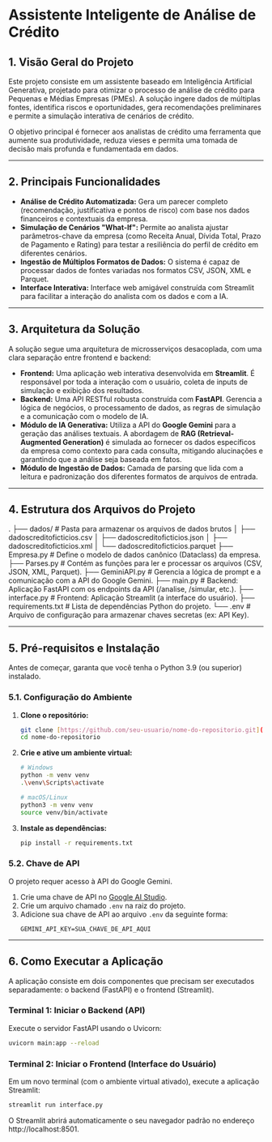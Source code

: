 # Assistente Inteligente de Análise de Crédito

## 1. Visão Geral do Projeto

Este projeto consiste em um assistente baseado em Inteligência Artificial Generativa, projetado para otimizar o processo de análise de crédito para Pequenas e Médias Empresas (PMEs). A solução ingere dados de múltiplas fontes, identifica riscos e oportunidades, gera recomendações preliminares e permite a simulação interativa de cenários de crédito.

O objetivo principal é fornecer aos analistas de crédito uma ferramenta que aumente sua produtividade, reduza vieses e permita uma tomada de decisão mais profunda e fundamentada em dados.

---

## 2. Principais Funcionalidades

* **Análise de Crédito Automatizada:** Gera um parecer completo (recomendação, justificativa e pontos de risco) com base nos dados financeiros e contextuais da empresa.
* **Simulação de Cenários "What-If":** Permite ao analista ajustar parâmetros-chave da empresa (como Receita Anual, Dívida Total, Prazo de Pagamento e Rating) para testar a resiliência do perfil de crédito em diferentes cenários.
* **Ingestão de Múltiplos Formatos de Dados:** O sistema é capaz de processar dados de fontes variadas nos formatos CSV, JSON, XML e Parquet.
* **Interface Interativa:** Interface web amigável construída com Streamlit para facilitar a interação do analista com os dados e com a IA.

---

## 3. Arquitetura da Solução

A solução segue uma arquitetura de microsserviços desacoplada, com uma clara separação entre frontend e backend:

* **Frontend:** Uma aplicação web interativa desenvolvida em **Streamlit**. É responsável por toda a interação com o usuário, coleta de inputs de simulação e exibição dos resultados.
* **Backend:** Uma API RESTful robusta construída com **FastAPI**. Gerencia a lógica de negócios, o processamento de dados, as regras de simulação e a comunicação com o modelo de IA.
* **Módulo de IA Generativa:** Utiliza a API do **Google Gemini** para a geração das análises textuais. A abordagem de **RAG (Retrieval-Augmented Generation)** é simulada ao fornecer os dados específicos da empresa como contexto para cada consulta, mitigando alucinações e garantindo que a análise seja baseada em fatos.
* **Módulo de Ingestão de Dados:** Camada de parsing que lida com a leitura e padronização dos diferentes formatos de arquivos de entrada.

---

## 4. Estrutura dos Arquivos do Projeto
.
├── dados/                    # Pasta para armazenar os arquivos de dados brutos
│   ├── dadoscreditoficticios.csv
│   ├── dadoscreditoficticios.json
│   ├── dadoscreditoficticios.xml
│   └── dadoscreditoficticios.parquet
├── Empresa.py              # Define o modelo de dados canônico (Dataclass) da empresa.
├── Parses.py               # Contém as funções para ler e processar os arquivos (CSV, JSON, XML, Parquet).
├── GeminiAPI.py            # Gerencia a lógica de prompt e a comunicação com a API do Google Gemini.
├── main.py                 # Backend: Aplicação FastAPI com os endpoints da API (/analise, /simular, etc.).
├── interface.py            # Frontend: Aplicação Streamlit (a interface do usuário).
├── requirements.txt        # Lista de dependências Python do projeto.
└── .env                    # Arquivo de configuração para armazenar chaves secretas (ex: API Key).

---

## 5. Pré-requisitos e Instalação

Antes de começar, garanta que você tenha o Python 3.9 (ou superior) instalado.

### 5.1. Configuração do Ambiente

1.  **Clone o repositório:**
    ```bash
    git clone [https://github.com/seu-usuario/nome-do-repositorio.git](https://github.com/seu-usuario/nome-do-repositorio.git)
    cd nome-do-repositorio
    ```

2.  **Crie e ative um ambiente virtual:**
    ```bash
    # Windows
    python -m venv venv
    .\venv\Scripts\activate

    # macOS/Linux
    python3 -m venv venv
    source venv/bin/activate
    ```

3.  **Instale as dependências:**
    ```bash
    pip install -r requirements.txt
    ```

### 5.2. Chave de API

O projeto requer acesso à API do Google Gemini.

1.  Crie uma chave de API no [Google AI Studio](https://aistudio.google.com/app/apikey).
2.  Crie um arquivo chamado `.env` na raiz do projeto.
3.  Adicione sua chave de API ao arquivo `.env` da seguinte forma:
    ```env
    GEMINI_API_KEY=SUA_CHAVE_DE_API_AQUI
    ```

---

## 6. Como Executar a Aplicação

A aplicação consiste em dois componentes que precisam ser executados separadamente: o backend (FastAPI) e o frontend (Streamlit).

### Terminal 1: Iniciar o Backend (API)

Execute o servidor FastAPI usando o Uvicorn:

```bash
uvicorn main:app --reload
```

### Terminal 2: Iniciar o Frontend (Interface do Usuário)

Em um novo terminal (com o ambiente virtual ativado), execute a aplicação Streamlit:

```bash
streamlit run interface.py
```
O Streamlit abrirá automaticamente o seu navegador padrão no endereço http://localhost:8501.